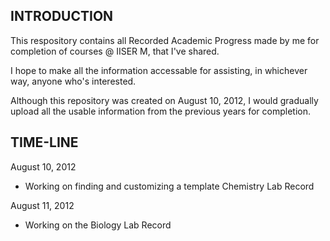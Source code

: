 INTRODUCTION
--

This respository contains all Recorded Academic Progress made by me for completion of courses @ IISER M, that I've shared.

I hope to make all the information accessable for assisting, in whichever way, anyone who's interested.

Although this repository was created on August 10, 2012, I would gradually upload all the usable information from the previous years for completion.


TIME-LINE
--

August 10, 2012
* Working on finding and customizing a template Chemistry Lab Record

August 11, 2012
* Working on the Biology Lab Record
